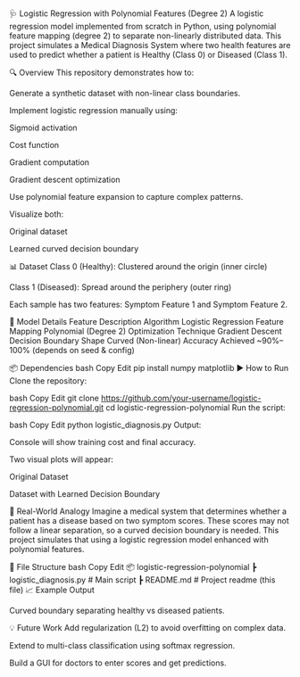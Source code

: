 🩺 Logistic Regression with Polynomial Features (Degree 2)
A logistic regression model implemented from scratch in Python, using polynomial feature mapping (degree 2) to separate non-linearly distributed data. This project simulates a Medical Diagnosis System where two health features are used to predict whether a patient is Healthy (Class 0) or Diseased (Class 1).

🔍 Overview
This repository demonstrates how to:

Generate a synthetic dataset with non-linear class boundaries.

Implement logistic regression manually using:

Sigmoid activation

Cost function

Gradient computation

Gradient descent optimization

Use polynomial feature expansion to capture complex patterns.

Visualize both:

Original dataset

Learned curved decision boundary

📊 Dataset
Class 0 (Healthy): Clustered around the origin (inner circle)

Class 1 (Diseased): Spread around the periphery (outer ring)

Each sample has two features: Symptom Feature 1 and Symptom Feature 2.

🧠 Model Details
Feature	Description
Algorithm	Logistic Regression
Feature Mapping	Polynomial (Degree 2)
Optimization Technique	Gradient Descent
Decision Boundary Shape	Curved (Non-linear)
Accuracy Achieved	~90%–100% (depends on seed & config)

📦 Dependencies
bash
Copy
Edit
pip install numpy matplotlib
▶️ How to Run
Clone the repository:

bash
Copy
Edit
git clone https://github.com/your-username/logistic-regression-polynomial.git
cd logistic-regression-polynomial
Run the script:

bash
Copy
Edit
python logistic_diagnosis.py
Output:

Console will show training cost and final accuracy.

Two visual plots will appear:

Original Dataset

Dataset with Learned Decision Boundary

📌 Real-World Analogy
Imagine a medical system that determines whether a patient has a disease based on two symptom scores. These scores may not follow a linear separation, so a curved decision boundary is needed.
This project simulates that using a logistic regression model enhanced with polynomial features.

📁 File Structure
bash
Copy
Edit
📦 logistic-regression-polynomial
 ┣ logistic_diagnosis.py       # Main script
 ┣ README.md                   # Project readme (this file)
📈 Example Output

Curved boundary separating healthy vs diseased patients.

💡 Future Work
Add regularization (L2) to avoid overfitting on complex data.

Extend to multi-class classification using softmax regression.

Build a GUI for doctors to enter scores and get predictions.
